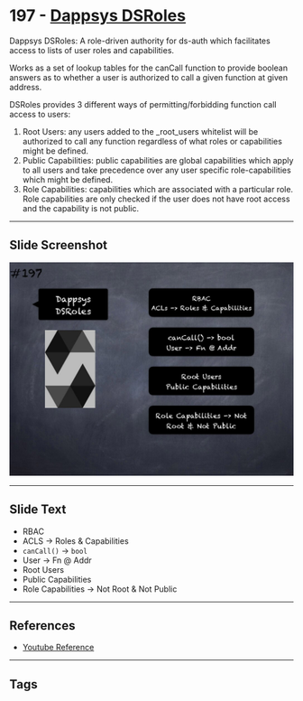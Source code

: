 # 197 - [Dappsys DSRoles](Dappsys%20DSRoles.md)
Dappsys DSRoles: A role-driven authority for ds-auth which facilitates access to lists of user roles and capabilities. 

Works as a set of lookup tables for the canCall function to provide boolean answers as to whether a user is authorized to call a given function at given address. 

DSRoles provides 3 different ways of permitting/forbidding function call access to users:
1. Root Users: any users added to the _root_users whitelist will be authorized to call any function regardless of what roles or capabilities might be defined.
2. Public Capabilities: public capabilities are global capabilities which apply to all users and take precedence over any user specific role-capabilities which might be defined.
3. Role Capabilities: capabilities which are associated with a particular role. Role capabilities are only checked if the user does not have root access and the capability is not public.
___
## Slide Screenshot
![197.jpg](../../images/3.%20Solidity%20201/197.jpg)
___
## Slide Text
- RBAC
- ACLS -> Roles & Capabilities
- `canCall()` -> `bool`
- User -> Fn @ Addr
- Root Users
- Public Capabilities
- Role Capabilities -> Not Root & Not Public
___
## References
- [Youtube Reference](https://youtu.be/0kx8M4u5980?t=1307)
___
## Tags